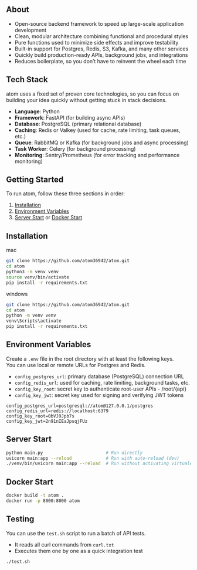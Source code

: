 ## About
- Open-source backend framework to speed up large-scale application development  
- Clean, modular architecture combining functional and procedural styles  
- Pure functions used to minimize side effects and improve testability  
- Built-in support for Postgres, Redis, S3, Kafka, and many other services  
- Quickly build production-ready APIs, background jobs, and integrations  
- Reduces boilerplate, so you don’t have to reinvent the wheel each time

## Tech Stack
atom uses a fixed set of proven core technologies, so you can focus on building your idea quickly without getting stuck in stack decisions.
- **Language**: Python
- **Framework**: FastAPI (for building async APIs)
- **Database**: PostgreSQL (primary relational database)
- **Caching**: Redis or Valkey (used for cache, rate limiting, task queues, etc.)
- **Queue**: RabbitMQ or Kafka (for background jobs and async processing)
- **Task Worker**: Celery (for background processing)
- **Monitoring**: Sentry/Prometheus (for error tracking and performance monitoring)

## Getting Started
To run atom, follow these three sections in order:
1. [Installation](#installation)
2. [Environment Variables](#environment-variables)
3. [Server Start](#server-start) or [Docker Start](#docker-start)

## Installation
mac
```bash
git clone https://github.com/atom36942/atom.git
cd atom
python3 -m venv venv
source venv/bin/activate
pip install -r requirements.txt
```
windows
```bash
git clone https://github.com/atom36942/atom.git
cd atom
python -m venv venv
venv\Scripts\activate
pip install -r requirements.txt
```

## Environment Variables
Create a `.env` file in the root directory with at least the following keys.  
You can use local or remote URLs for Postgres and Redis.
- `config_postgres_url`: primary database (PostgreSQL) connection URL  
- `config_redis_url`: used for caching, rate limiting, background tasks, etc.  
- `config_key_root`: secret key to authenticate root-user APIs - /root/{api}  
- `config_key_jwt`: secret key used for signing and verifying JWT tokens
```env
config_postgres_url=postgresql://atom@127.0.0.1/postgres
config_redis_url=redis://localhost:6379
config_key_root=0bVJ9Jpb7s
config_key_jwt=2n91nIEaJpsqjFUz
```

## Server Start
```bash
python main.py                        # Run directly
uvicorn main:app --reload             # Run with auto-reload (dev)
./venv/bin/uvicorn main:app --reload  # Run without activating virtualenv
```

## Docker Start
```bash
docker build -t atom .
docker run -p 8000:8000 atom
```

## Testing
You can use the `test.sh` script to run a batch of API tests.
- It reads all curl commands from `curl.txt`
- Executes them one by one as a quick integration test
```bash
./test.sh
```
